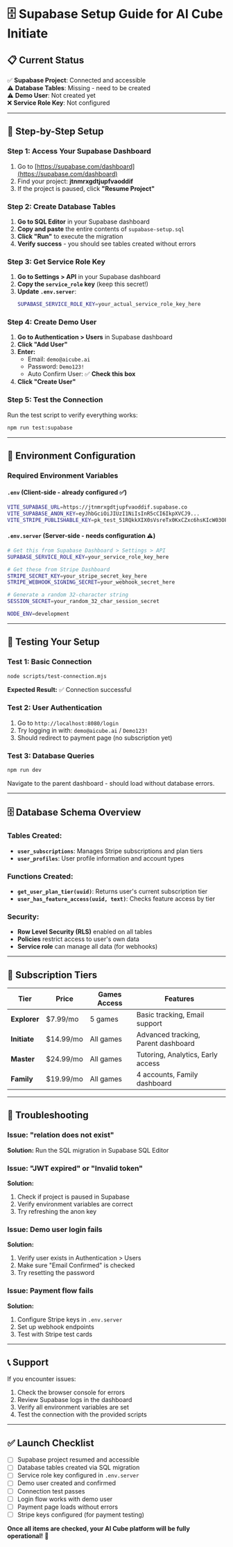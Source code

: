 # 🗄️ Supabase Setup Guide for AI Cube Initiate

## 📋 Current Status
✅ **Supabase Project**: Connected and accessible  
⚠️ **Database Tables**: Missing - need to be created  
⚠️ **Demo User**: Not created yet  
❌ **Service Role Key**: Not configured  

---

## 🚀 Step-by-Step Setup

### Step 1: Access Your Supabase Dashboard
1. Go to [https://supabase.com/dashboard](https://supabase.com/dashboard)
2. Find your project: **jtnmrxgdtjupfvaoddif**
3. If the project is paused, click **"Resume Project"**

### Step 2: Create Database Tables
1. **Go to SQL Editor** in your Supabase dashboard
2. **Copy and paste** the entire contents of `supabase-setup.sql`
3. **Click "Run"** to execute the migration
4. **Verify success** - you should see tables created without errors

### Step 3: Get Service Role Key
1. **Go to Settings > API** in your Supabase dashboard
2. **Copy the `service_role` key** (keep this secret!)
3. **Update `.env.server`**:
   ```bash
   SUPABASE_SERVICE_ROLE_KEY=your_actual_service_role_key_here
   ```

### Step 4: Create Demo User
1. **Go to Authentication > Users** in Supabase dashboard
2. **Click "Add User"**
3. **Enter:**
   - Email: `demo@aicube.ai`
   - Password: `Demo123!`
   - Auto Confirm User: ✅ **Check this box**
4. **Click "Create User"**

### Step 5: Test the Connection
Run the test script to verify everything works:
```bash
npm run test:supabase
```

---

## 🔧 Environment Configuration

### Required Environment Variables

#### `.env` (Client-side - already configured ✅)
```bash
VITE_SUPABASE_URL=https://jtnmrxgdtjupfvaoddif.supabase.co
VITE_SUPABASE_ANON_KEY=eyJhbGciOiJIUzI1NiIsInR5cCI6IkpXVCJ9...
VITE_STRIPE_PUBLISHABLE_KEY=pk_test_51RQkkXIX0sVsreTx0KxCZxc6hsKIcW03OPdIBnVzWxaTk5hQGJO9FAtnzZaW3K2wZpnJOSZ27B8BLpT9T4jH8syH00JbZosTuF
```

#### `.env.server` (Server-side - needs configuration ⚠️)
```bash
# Get this from Supabase Dashboard > Settings > API
SUPABASE_SERVICE_ROLE_KEY=your_service_role_key_here

# Get these from Stripe Dashboard
STRIPE_SECRET_KEY=your_stripe_secret_key_here
STRIPE_WEBHOOK_SIGNING_SECRET=your_webhook_secret_here

# Generate a random 32-character string
SESSION_SECRET=your_random_32_char_session_secret

NODE_ENV=development
```

---

## 🧪 Testing Your Setup

### Test 1: Basic Connection
```bash
node scripts/test-connection.mjs
```
**Expected Result:** ✅ Connection successful

### Test 2: User Authentication
1. Go to `http://localhost:8080/login`
2. Try logging in with: `demo@aicube.ai` / `Demo123!`
3. Should redirect to payment page (no subscription yet)

### Test 3: Database Queries
```bash
npm run dev
```
Navigate to the parent dashboard - should load without database errors.

---

## 🗄️ Database Schema Overview

### Tables Created:
- **`user_subscriptions`**: Manages Stripe subscriptions and plan tiers
- **`user_profiles`**: User profile information and account types

### Functions Created:
- **`get_user_plan_tier(uuid)`**: Returns user's current subscription tier
- **`user_has_feature_access(uuid, text)`**: Checks feature access by tier

### Security:
- **Row Level Security (RLS)** enabled on all tables
- **Policies** restrict access to user's own data
- **Service role** can manage all data (for webhooks)

---

## 🎯 Subscription Tiers

| Tier | Price | Games Access | Features |
|------|-------|--------------|----------|
| **Explorer** | $7.99/mo | 5 games | Basic tracking, Email support |
| **Initiate** | $14.99/mo | All games | Advanced tracking, Parent dashboard |
| **Master** | $24.99/mo | All games | Tutoring, Analytics, Early access |
| **Family** | $19.99/mo | All games | 4 accounts, Family dashboard |

---

## 🚨 Troubleshooting

### Issue: "relation does not exist"
**Solution:** Run the SQL migration in Supabase SQL Editor

### Issue: "JWT expired" or "Invalid token"
**Solution:** 
1. Check if project is paused in Supabase
2. Verify environment variables are correct
3. Try refreshing the anon key

### Issue: Demo user login fails
**Solution:**
1. Verify user exists in Authentication > Users
2. Make sure "Email Confirmed" is checked
3. Try resetting the password

### Issue: Payment flow fails
**Solution:**
1. Configure Stripe keys in `.env.server`
2. Set up webhook endpoints
3. Test with Stripe test cards

---

## 📞 Support

If you encounter issues:
1. Check the browser console for errors
2. Review Supabase logs in the dashboard
3. Verify all environment variables are set
4. Test the connection with the provided scripts

---

## ✅ Launch Checklist

- [ ] Supabase project resumed and accessible
- [ ] Database tables created via SQL migration
- [ ] Service role key configured in `.env.server`
- [ ] Demo user created and confirmed
- [ ] Connection test passes
- [ ] Login flow works with demo user
- [ ] Payment page loads without errors
- [ ] Stripe keys configured (for payment testing)

**Once all items are checked, your AI Cube platform will be fully operational!** 🚀
